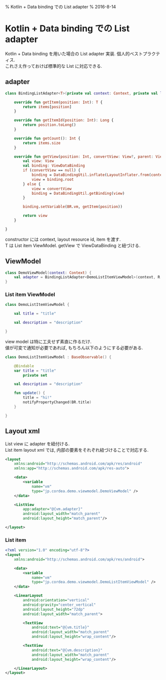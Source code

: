% Kotlin + Data binding での List adapter
% 2016-8-14

# Kotlin + Data binding での List adapter

Kotlin + Data binding を用いた場合の List adapter 実装. 個人的ベストプラクティス.  
これさえ作っておけば標準的な List に対応できる.

## adapter

```kotlin
class BindingListAdapter<T>(private val context: Context, private val layout: Int, private val items: List<T> = emptyList<T>()) : BaseAdapter() {

    override fun getItem(position: Int): T {
        return items[position]
    }

    override fun getItemId(position: Int): Long {
        return position.toLong()
    }

    override fun getCount(): Int {
        return items.size
    }

    override fun getView(position: Int, convertView: View?, parent: ViewGroup?): View {
        val view: View
        val binding: ViewDataBinding
        if (convertView == null) {
            binding = DataBindingUtil.inflate(LayoutInflater.from(context), layout, parent, false)
            view = binding.root
        } else {
            view = convertView
            binding = DataBindingUtil.getBinding(view)
        }

        binding.setVariable(BR.vm, getItem(position))

        return view
    }

}
```

constructor には context, layout resource id, item を渡す.  
T は List item ViewModel. getView で ViewDataBinding と紐づける.  

## ViewModel

```kotlin
class DemoViewModel(context: Context) {
    val adapter = BindingListAdapter<DemoListItemViewModel>(context, R.layout.list_item_demo)
}
```

### List item ViewModel

```kotlin
class DemoListItemViewModel {

    val title = "title"

    val description = "description"

}
```

view model は特に工夫せず素直に作るだけ.  
値が可変で通知が必要であれば, もちろん以下のようにする必要がある.

```kotlin
class DemoListItemViewModel : BaseObservable() {

    @Bindable
    var title = "title"
        private set

    val description = "description"

    fun update() {
        title = "hi!"
        notifyPropertyChanged(BR.title)
    }

}
```

## Layout xml

List view に adapter を紐付ける.  
List item layout xml では, 内部の要素をそれぞれ紐づけることで対応する.

```xml
<layout
    xmlns:android="http://schemas.android.com/apk/res/android"
    xmlns:app="http://schemas.android.com/apk/res-auto">

    <data>
        <variable
            name="vm"
            type="jp.cordea.demo.viewmodel.DemoViewModel" />
    </data>

    <ListView
        app:adapter="@{vm.adapter}"
        android:layout_width="match_parent"
        android:layout_height="match_parent"/>

</layout>
```

### List item

```xml
<?xml version="1.0" encoding="utf-8"?>
<layout
    xmlns:android="http://schemas.android.com/apk/res/android">

    <data>
        <variable
            name="vm"
            type="jp.cordea.demo.viewmodel.DemoListItemViewModel" />
    </data>

    <LinearLayout
        android:orientation="vertical"
        android:gravity="center_vertical"
        android:layout_height="72dp"
        android:layout_width="match_parent">

        <TextView
            android:text="@{vm.title}"
            android:layout_width="match_parent"
            android:layout_height="wrap_content"/>

        <TextView
            android:text="@{vm.description}"
            android:layout_width="match_parent"
            android:layout_height="wrap_content"/>

    </LinearLayout>
</layout>
```

